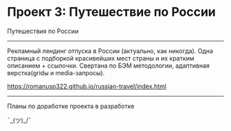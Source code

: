 # Проект 3: Путешествие по России

Путешествия по России

___________________________

Рекламный лендинг отпуска в России (актуально, как никогда). 
Одна страница с подборкой красивейших мест страны и их кратким описанием + ссылочки.
Свертана по БЭМ методологии, адаптивная верстка(gridы и media-запросы).

https://romanusp322.github.io/russian-travel/index.html
___________________________

Планы по доработке проекта в разработке 

¯\_(ツ)_/¯
